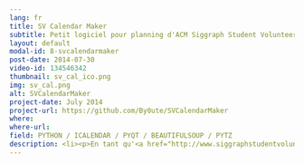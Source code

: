 ```yaml
---
lang: fr
title: SV Calendar Maker
subtitle: Petit logiciel pour planning d'ACM Siggraph Student Volunteer
layout: default
modal-id: 8-svcalendarmaker
post-date: 2014-07-30
video-id: 134546342
thumbnail: sv_cal_ico.png
img: sv_cal.png
alt: SVCalendarMaker
project-date: July 2014
project-url: https://github.com/By0ute/SVCalendarMaker
where: 
where-url: 
field: PYTHON / ICALENDAR / PYQT / BEAUTIFULSOUP / PYTZ
description: <li><p>En tant qu'<a href="http://www.siggraphstudentvolunteers.com/"><em>Etudiante Volontaire</em></a> lors des conférences de l'<a href="http://www.siggraph.org/"><em>ACM Siggraph</em></a>, je pouvais consulter mon planning (de tâches à effectuer) en ligne</p></li> <li><p>Pour pouvoir consulter ce planning hors-ligne (surtout à l'étranger sans connexion), j'ai fait ce petit logiciel qui convertit la <em>page web du planning</em> en <em>iCalendar</em> que je peux charger sur mon smartphone</a></p></li> 
---
```



